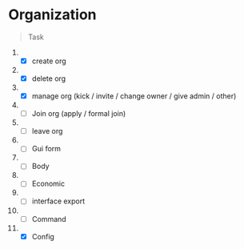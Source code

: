 # Organization

> Task

1. - [x] create org
2. - [x] delete org
3. - [x] manage org (kick / invite / change owner / give admin / other)
4. - [ ] Join org (apply / formal join)
5. - [ ] leave org
6. - [ ] Gui form
7. - [ ] Body
8. - [ ] Economic
9. - [ ] interface export
10. - [ ] Command
11. - [x] Config
